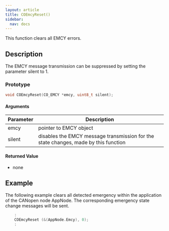```yaml
---
layout: article
title: COEmcyReset()
sidebar:
  nav: docs
---
```


This function clears all EMCY errors.

<!--more-->

## Description

The EMCY message transmission can be suppressed by setting the parameter silent to 1.

### Prototype

```c
void COEmcyReset(CO_EMCY *emcy, uint8_t silent);
```

#### Arguments

| Parameter | Description |
| --- | --- |
| emcy | pointer to EMCY object |
| silent | disables the EMCY message transmission for the state changes, made by this function |

#### Returned Value

- none

## Example

The following example clears all detected emergency within the application of the CANopen node AppNode. The corresponding emergency state change messages will be sent.

```c
    :
    COEmcyReset (&(AppNode.Emcy), 0);
    :
```
